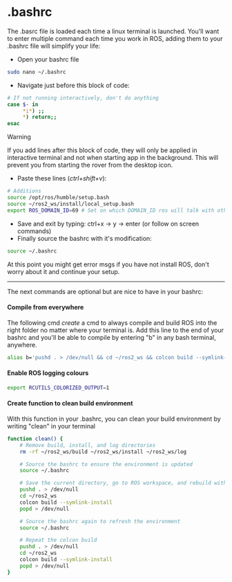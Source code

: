 # .bashrc

The .basrc file is loaded each time a linux terminal is launched. You'll want to enter multiple command each time you work in ROS, adding them to your .bashrc file will simplify your life:

- Open your bashrc file

```bash
sudo nano ~/.bashrc
```

- Navigate just before this block of code:

```bash
# If not running interactively, don't do anything
case $- in
     *i*) ;;
     *) return;;
esac
```

> [!WARNING]
> If you add lines after this block of code, they will only be applied in interactive terminal and not when starting app in the background. This will prevent you from starting the rover from the desktop icon.

- Paste these lines (_ctrl+shift+v_):

```bash
# Additions
source /opt/ros/humble/setup.bash
source ~/ros2_ws/install/local_setup.bash
export ROS_DOMAIN_ID=69 # Set on which DOMAIN_ID ros will talk with other computer, all our computer are set on 69
```

- Save and exit by typing: ctrl+x -> y -> enter (or follow on screen commands)
- Finally source the bashrc with it's modification:

```bash
source ~/.bashrc
```

At this point you might get error msgs if you have not install ROS, don't worry about it and continue your setup.

---

The next commands are optional but are nice to have in your bashrc:

#### Compile from everywhere

The following cmd _create_ a cmd to always compile and build ROS into the right folder no matter where your terminal is. Add this line to the end of your bashrc and you'll be able to compile by entering "b" in any bash terminal, anywhere.

```bash
alias b='pushd . > /dev/null && cd ~/ros2_ws && colcon build --symlink-install && popd > /dev/null'
```

#### Enable ROS logging colours

```bash
export RCUTILS_COLORIZED_OUTPUT=1
```

#### Create function to clean build environment

With this function in your .bashrc, you can clean your build environment by writing "clean" in your terminal

```bash
function clean() {
    # Remove build, install, and log directories
    rm -rf ~/ros2_ws/build ~/ros2_ws/install ~/ros2_ws/log

    # Source the bashrc to ensure the environment is updated
    source ~/.bashrc

    # Save the current directory, go to ROS workspace, and rebuild with colcon
    pushd . > /dev/null
    cd ~/ros2_ws
    colcon build --symlink-install
    popd > /dev/null

    # Source the bashrc again to refresh the environment
    source ~/.bashrc

    # Repeat the colcon build
    pushd . > /dev/null
    cd ~/ros2_ws
    colcon build --symlink-install
    popd > /dev/null
}

```

